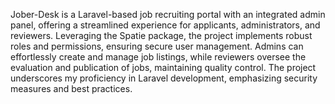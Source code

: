 Jober-Desk is a Laravel-based job recruiting portal with an integrated admin panel, offering a streamlined experience for applicants, administrators, and reviewers. Leveraging the Spatie package, the project implements robust roles and permissions, ensuring secure user management. Admins can effortlessly create and manage job listings, while reviewers oversee the evaluation and publication of jobs, maintaining quality control. The project underscores my proficiency in Laravel development, emphasizing security measures and best practices.

